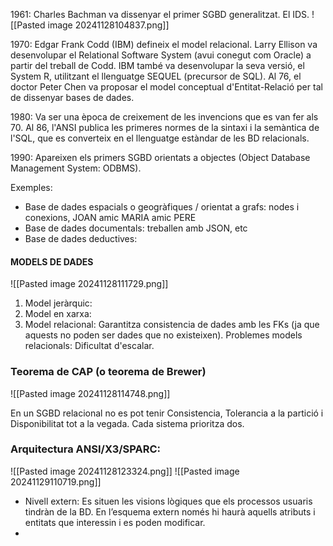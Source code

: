 1961: 
Charles Bachman va dissenyar el primer SGBD generalitzat. El IDS.
![[Pasted image 20241128104837.png]]

1970:
Edgar Frank Codd (IBM) defineix el model relacional.
Larry Ellison va desenvolupar el Relational Software System (avui conegut com Oracle) a partir del treball de Codd.
IBM també va desenvolupar la seva versió, el System R, utilitzant el llenguatge SEQUEL (precursor de SQL).
Al 76, el doctor Peter Chen va proposar el model conceptual d'Entitat-Relació per tal de dissenyar bases de dades.

1980:
Va ser una època de creixement de les invencions que es van fer als 70.
Al 86, l'ANSI publica les primeres normes de la sintaxi i la semàntica de l'SQL, que es converteix en el llenguatge estàndar de les BD relacionals.

1990: 
Apareixen els primers SGBD orientats a objectes (Object Database Management System: ODBMS).

Exemples:
- Base de dades espacials o geogràfiques / orientat a grafs: nodes i conexions, JOAN amic MARIA amic PERE 
- Base de dades documentals: treballen amb JSON, etc
- Base de dades deductives: 

#### MODELS DE DADES

![[Pasted image 20241128111729.png]]

1. Model jeràrquic:
2. Model en xarxa:
3. Model relacional: Garantitza consistencia de dades amb les FKs (ja que aquests no poden ser dades que no existeixen).
   Problemes models relacionals: Dificultat d'escalar.

### Teorema de CAP (o teorema de Brewer)

![[Pasted image 20241128114748.png]]

En un SGBD relacional no es pot tenir Consistencia, Tolerancia a la partició i Disponibilitat tot a la vegada. Cada sistema prioritza dos.

### Arquitectura ANSI/X3/SPARC:

![[Pasted image 20241128123324.png]]
![[Pasted image 20241129110719.png]]

- Nivell extern:
  Es situen les visions lògiques que els processos usuaris tindràn de la BD.
  En l’esquema extern només hi haurà aquells atributs i entitats que interessin i es poden modificar.
- 